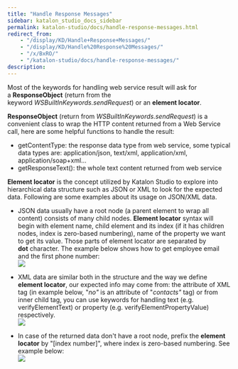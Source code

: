 ```yaml
---
title: "Handle Response Messages" 
sidebar: katalon_studio_docs_sidebar
permalink: katalon-studio/docs/handle-response-messages.html 
redirect_from:
    - "/display/KD/Handle+Response+Messages/"
    - "/display/KD/Handle%20Response%20Messages/"
    - "/x/BxRO/"
    - "/katalon-studio/docs/handle-response-messages/"
description: 
---
```

Most of the keywords for handling web service result will ask for a **ResponseObject** (return from the keyword _WSBuiltInKeywords.sendRequest_) or an **element locator**.

**ResponseObject** (return from _WSBuiltInKeywords.sendRequest_) is a convenient class to wrap the HTTP content returned from a Web Service call, here are some helpful functions to handle the result:

*   getContentType: the response data type from web service, some typical data types are: application/json, text/xml, application/xml, application/soap+xml…
*   getResponseText(): the whole text content returned from web service

**Element locator** is the concept utilized by Katalon Studio to explore into hierarchical data structure such as JSON or XML to look for the expected data. Following are some examples about its usage on JSON/XML data.

*   JSON data usually have a root node (a parent element to wrap all content) consists of many child nodes. **Element locator** syntax will begin with element name, child element and its index (if it has children nodes, index is zero-based numbering), name of the property we want to get its value. Those parts of element locator are separated by **dot** character. The example below shows how to get employee email and the first phone number:  
    ![](https://github.com/katalon-studio/docs-images/raw/master/katalon-studio/docs/handle-response-messages/1.png)

*   XML data are similar both in the structure and the way we define **element locator**, our expected info may come from: the attribute of XML tag (in example below, "_no"_ is an attribute of "_contacts"_ tag) or from inner child tag, you can use keywords for handling text (e.g. verifyElementText) or property (e.g. verifyElementPropertyValue) respectively.  
    ![](https://github.com/katalon-studio/docs-images/raw/master/katalon-studio/docs/handle-response-messages/2.png)

*   In case of the returned data don't have a root node, prefix the **element locator** by "\[index number\]", where index is zero-based numbering. See example below:  
    ![](https://github.com/katalon-studio/docs-images/raw/master/katalon-studio/docs/handle-response-messages/3.png)